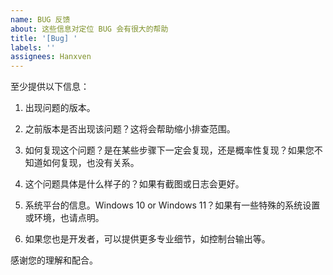 ```yaml
---
name: BUG 反馈
about: 这些信息对定位 BUG 会有很大的帮助
title: '[Bug] '
labels: ''
assignees: Hanxven
---
```


至少提供以下信息：

1. 出现问题的版本。

2. 之前版本是否出现该问题？这将会帮助缩小排查范围。

3. 如何复现这个问题？是在某些步骤下一定会复现，还是概率性复现？如果您不知道如何复现，也没有关系。

4. 这个问题具体是什么样子的？如果有截图或日志会更好。

5. 系统平台的信息。Windows 10 or Windows 11？如果有一些特殊的系统设置或环境，也请点明。

6. 如果您也是开发者，可以提供更多专业细节，如控制台输出等。

感谢您的理解和配合。
